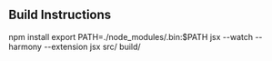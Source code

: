 ## Build Instructions

npm install
export PATH=./node_modules/.bin:$PATH
jsx --watch --harmony --extension jsx src/ build/
